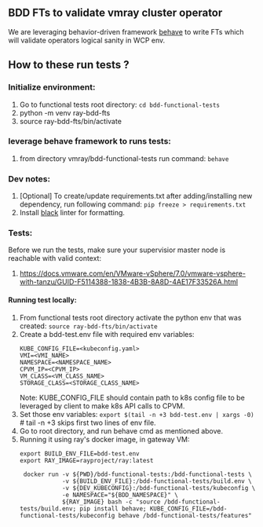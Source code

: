 ## BDD FTs to validate vmray cluster operator

We are leveraging behavior-driven framework [behave](https://github.com/behave/behave) to write FTs which will validate operators logical sanity in WCP env.

## How to these run tests ?

### Initialize environment:
1. Go to functional tests root directory: `cd bdd-functional-tests`
2. python -m venv ray-bdd-fts
3. source ray-bdd-fts/bin/activate

### leverage behave framework to runs tests:
1. from directory vmray/bdd-functional-tests run command: `behave`

### Dev notes:
1. [Optional] To create/update requirements.txt after adding/installing new dependency, run following command: `pip freeze > requirements.txt`
2. Install [black](https://pypi.org/project/black/) linter for formatting.


### Tests:
Before we run the tests, make sure your supervisior master node is reachable with valid context:
1. https://docs.vmware.com/en/VMware-vSphere/7.0/vmware-vsphere-with-tanzu/GUID-F5114388-1838-4B3B-8A8D-4AE17F33526A.html

#### Running test locally:
1. From functional tests root directory activate the python env that was created: `source ray-bdd-fts/bin/activate`
2. Create a bdd-test.env file with required env variables:
   ```
   KUBE_CONFIG_FILE=<kubeconfig.yaml>
   VMI=<VMI_NAME>
   NAMESPACE=<NAMESPACE_NAME>
   CPVM_IP=<CPVM_IP>
   VM_CLASS=<VM_CLASS_NAME>
   STORAGE_CLASS=<STORAGE_CLASS_NAME>
   ```
   Note: KUBE_CONFIG_FILE should contain path to k8s config file to be leveraged by client to make k8s API calls to CPVM.
3. Set those env variables: `export $(tail -n +3 bdd-test.env | xargs -0)` # tail -n +3 skips first two lines of env file.
4. Go to root directory, and run behave cmd as mentioned above.
5. Running it using ray's docker image, in gateway VM:
   ```
   export BUILD_ENV_FILE=bdd-test.env
   export RAY_IMAGE=rayproject/ray:latest

	docker run -v ${PWD}/bdd-functional-tests:/bdd-functional-tests \
			   -v ${BUILD_ENV_FILE}:/bdd-functional-tests/build.env \
			   -v ${DEV_KUBECONFIG}:/bdd-functional-tests/kubeconfig \
			   -e NAMESPACE="${BDD_NAMESPACE}" \
			   ${RAY_IMAGE} bash -c "source /bdd-functional-tests/build.env; pip install behave; KUBE_CONFIG_FILE=/bdd-functional-tests/kubeconfig behave /bdd-functional-tests/features"
   ```
